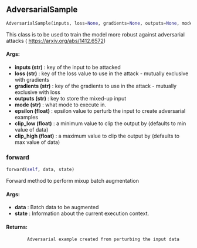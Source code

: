 ## AdversarialSample
```python
AdversarialSample(inputs, loss=None, gradients=None, outputs=None, mode=None, epsilon=0.01, clip_low=None, clip_high=None)
```
 This class is to be used to train the model more robust against adversarial attacks (    https://arxiv.org/abs/1412.6572)

#### Args:

* **inputs (str)** :  key of the input to be attacked
* **loss (str)** :  key of the loss value to use in the attack - mutually exclusive with gradients
* **gradients (str)** :  key of the gradients to use in the attack - mutually exclusive with loss
* **outputs (str)** :  key to store the mixed-up input
* **mode (str)** :  what mode to execute in.
* **epsilon (float)** :  epsilon value to perturb the input to create adversarial examples
* **clip_low (float)** :  a minimum value to clip the output by (defaults to min value of data)
* **clip_high (float)** :  a maximum value to clip the output by (defaults to max value of data)    

### forward
```python
forward(self, data, state)
```
 Forward method to perform mixup batch augmentation

#### Args:

* **data** :  Batch data to be augmented
* **state** :  Information about the current execution context.

#### Returns:
            Adversarial example created from perturbing the input data        
